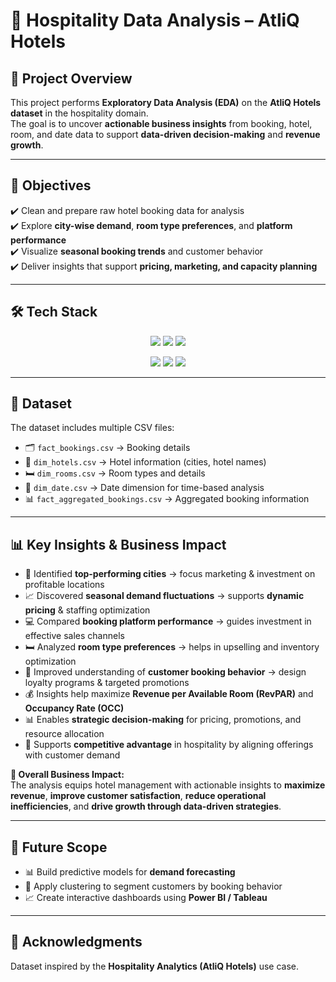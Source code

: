 # 🏨 Hospitality Data Analysis – AtliQ Hotels  

## 📌 Project Overview  
This project performs **Exploratory Data Analysis (EDA)** on the **AtliQ Hotels dataset** in the hospitality domain.  
The goal is to uncover **actionable business insights** from booking, hotel, room, and date data to support **data-driven decision-making** and **revenue growth**.  

---

## 🎯 Objectives  
✔️ Clean and prepare raw hotel booking data for analysis  
✔️ Explore **city-wise demand**, **room type preferences**, and **platform performance**  
✔️ Visualize **seasonal booking trends** and customer behavior  
✔️ Deliver insights that support **pricing, marketing, and capacity planning**  

---

## 🛠️ Tech Stack  

<p align="center">
  <img src="https://img.shields.io/badge/Python-3776AB?style=for-the-badge&logo=python&logoColor=white" />
  <img src="https://img.shields.io/badge/Pandas-150458?style=for-the-badge&logo=pandas&logoColor=white" />
  <img src="https://img.shields.io/badge/Numpy-013243?style=for-the-badge&logo=numpy&logoColor=white" />
</p>

<p align="center">
  <img src="https://img.shields.io/badge/Matplotlib-11557c?style=for-the-badge&logo=plotly&logoColor=white" />
  <img src="https://img.shields.io/badge/Seaborn-5B5EA6?style=for-the-badge" />
  <img src="https://img.shields.io/badge/Jupyter-DA5B0B?style=for-the-badge&logo=jupyter&logoColor=white" />
</p>

---

## 📂 Dataset  
The dataset includes multiple CSV files:  
- 🗂️ `fact_bookings.csv` → Booking details  
- 🏨 `dim_hotels.csv` → Hotel information (cities, hotel names)  
- 🛏️ `dim_rooms.csv` → Room types and details  
- 📅 `dim_date.csv` → Date dimension for time-based analysis  
- 📊 `fact_aggregated_bookings.csv` → Aggregated booking information  

---

## 📊 Key Insights & Business Impact  
- 🌆 Identified **top-performing cities** → focus marketing & investment on profitable locations  
- 📈 Discovered **seasonal demand fluctuations** → supports **dynamic pricing** & staffing optimization  
- 💻 Compared **booking platform performance** → guides investment in effective sales channels  
- 🛏️ Analyzed **room type preferences** → helps in upselling and inventory optimization  
- 🔄 Improved understanding of **customer booking behavior** → design loyalty programs & targeted promotions  
- 💰 Insights help maximize **Revenue per Available Room (RevPAR)** and **Occupancy Rate (OCC)**  
- 📊 Enables **strategic decision-making** for pricing, promotions, and resource allocation  
- 🎯 Supports **competitive advantage** in hospitality by aligning offerings with customer demand  

**🔑 Overall Business Impact:**  
The analysis equips hotel management with actionable insights to **maximize revenue**, **improve customer satisfaction**, **reduce operational inefficiencies**, and **drive growth through data-driven strategies**.  

---

## 📌 Future Scope  
- 📊 Build predictive models for **demand forecasting**  
- 👥 Apply clustering to segment customers by booking behavior  
- 📈 Create interactive dashboards using **Power BI / Tableau**  

---

## 🙌 Acknowledgments  
Dataset inspired by the **Hospitality Analytics (AtliQ Hotels)** use case.  
